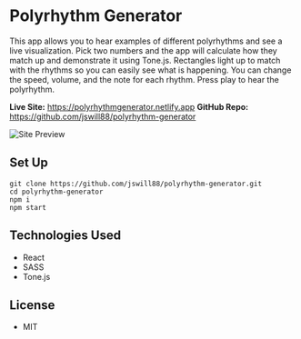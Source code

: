 # Polyrhythm Generator

This app allows you to hear examples of different polyrhythms and see a live visualization. Pick two numbers and the app will calculate how they match up and demonstrate it using Tone.js. Rectangles light up to match with the rhythms so you can easily see what is happening. You can change the speed, volume, and the note for each rhythm. Press play to hear the polyrhythm.

**Live Site:** https://polyrhythmgenerator.netlify.app
**GitHub Repo:** https://github.com/jswill88/polyrhythm-generator

![Site Preview](./polyrhythmgenerator.gif)

## Set Up
```
git clone https://github.com/jswill88/polyrhythm-generator.git
cd polyrhythm-generator
npm i
npm start
```

## Technologies Used
- React
- SASS
- Tone.js

## License
- MIT 